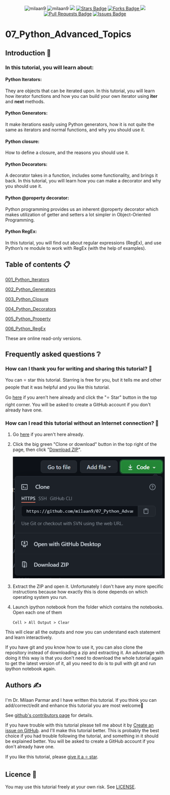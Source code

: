 <p align="center"> 
 <img src="https://badges.pufler.dev/updated/milaan9/07_Python_Advanced_Topics" alt="milaan9"/>  
 <img src="https://badges.pufler.dev/created/milaan9/07_Python_Advanced_Topics" alt="milaan9"/>  
<a href="https://hits.seeyoufarm.com"><img src="https://hits.seeyoufarm.com/api/count/incr/badge.svg?url=https%3A%2F%2Fgithub.com%2Fmilaan9%2F07_Python_Advanced_Topics&count_bg=%2379C83D&title_bg=%23555555&icon=&icon_color=%23E7E7E7&title=hits&edge_flat=false"/></a>
<a href="https://github.com/milaan9/07_Python_Advanced_Topics/stargazers"><img src="https://img.shields.io/github/stars/milaan9/07_Python_Advanced_Topics" alt="Stars Badge"/></a>
<a href="https://github.com/milaan9/07_Python_Advanced_Topics/network/members"><img src="https://img.shields.io/github/forks/milaan9/07_Python_Advanced_Topics" alt="Forks Badge"/> </a>
<a href="https://github.com/milaan9/07_Python_Advanced_Topics/pulse" alt="Activity"><img src="https://img.shields.io/github/commit-activity/m/milaan9/07_Python_Advanced_Topics" /></a> 
<a href="https://github.com/milaan9/07_Python_Advanced_Topics/pulls"><img src="https://img.shields.io/github/issues-pr/milaan9/07_Python_Advanced_Topics" alt="Pull Requests Badge"/></a>
<a href="https://github.com/milaan9/07_Python_Advanced_Topics/issues"><img src="https://img.shields.io/github/issues/milaan9/07_Python_Advanced_Topics" alt="Issues Badge"/></a>
</p> 
<!--<img src="https://badges.pufler.dev/contributors/milaan9/01_Python_Introduction?size=50&padding=5&bots=true" alt="milaan9"/>-->
 
 

# 07_Python_Advanced_Topics


## Introduction 👋

### In this tutorial, you will learn about:

#### Python Iterators: 
They are objects that can be iterated upon. In this tutorial, you will learn how iterator functions and how you can build your own iterator using __iter__ and __next__ methods.

#### Python Generators:
It make iterations easily using Python generators, how it is not quite the same as iterators and normal functions, and why you should use it.

#### Python closure: 
How to define a closure, and the reasons you should use it.

#### Python Decorators:
A decorator takes in a function, includes some functionality, and brings it back. In this tutorial, you will learn how you can make a decorator and why you should use it.

#### Python @property decorator:
Python programming provides us an inherent @property decorator which makes utilization of getter and setters a lot simpler in Object-Oriented Programming.

#### Python RegEx: 
In this tutorial, you will find out about regular expressions (RegEx), and use Python’s re module to work with RegEx (with the help of examples).


## Table of contents 📋


[001_Python_Iterators](https://github.com/milaan9/07_Python_Advanced_Topics/blob/main/001_Python_Iterators.ipynb)


[002_Python_Generators](https://github.com/milaan9/07_Python_Advanced_Topics/blob/main/002_Python_Generators.ipynb)


[003_Python_Closure](https://github.com/milaan9/07_Python_Advanced_Topics/blob/main/003_Python_Closure.ipynb)


[004_Python_Decorators](https://github.com/milaan9/07_Python_Advanced_Topics/blob/main/004_Python_Decorators.ipynb)


[005_Python_Property](https://github.com/milaan9/07_Python_Advanced_Topics/blob/main/005_Python_Property.ipynb)


[006_Python_RegEx](https://github.com/milaan9/07_Python_Advanced_Topics/blob/main/006_Python_RegEx.ipynb)


These are online read-only versions.


## Frequently asked questions ❔

### How can I thank you for writing and sharing this tutorial? 🌷

You can ⭐ star this tutorial. Starring is free for you, but it tells me and other people that it was helpful and you like this tutorial.

Go [here](https://github.com/milaan9/07_Python_Advanced_Topics) if you aren't here already and click the "⭐ Star" button in the top right corner. You will be asked to create a GitHub account if you don't already have one.

### How can I read this tutorial without an Internet connection? 🤔

1. Go [here](https://github.com/milaan9/10_Python_Pandas_Module) if you aren't here already.
    
2. Click the big green "Clone or download" button in the top right of the page, then click "[Download ZIP](https://github.com/milaan9/07_Python_Advanced_Topics/archive/refs/heads/main.zip)".

    ![Download ZIP](img/dnld_rep.png)

3. Extract the ZIP and open it. Unfortunately I don't have any more specific instructions because how exactly this is done depends on which operating system you run.
    
4. Launch ipython notebook from the folder which contains the notebooks. Open each one of them
  
    `Cell > All Output > Clear`
    
This will clear all the outputs and now you can understand each statement and learn interactively.

If you have git and you know how to use it, you can also clone the repository instead of downloading a zip and extracting it. An advantage with doing it this way is that you don't need to download the whole tutorial again to get the latest version of it, all you need to do is to pull with git and run ipython notebook again.


## Authors ✍️

I'm Dr. Milaan Parmar and I have written this tutorial. If you think you can add/correct/edit and enhance this tutorial you are most welcome🙏

See [github's contributors page](https://github.com/milaan9/07_Python_Advanced_Topics/graphs/contributors) for details.

If you have trouble with this tutorial please tell me about it by [Create an issue on GitHub](https://github.com/milaan9/10_Python_Pandas_Module/issues/new). and I'll make this tutorial better. This is probably the best choice if you had trouble following the tutorial, and something in it should be explained better. You will be asked to create a GitHub account if you don't already have one.

If you like this tutorial, please [give it a ⭐ star](https://github.com/milaan9/07_Python_Advanced_Topics).


## Licence 📜

You may use this tutorial freely at your own risk. See [LICENSE](./LICENSE).

